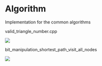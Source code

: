 # Algorithm
Implementation for the common algorithms

valid_triangle_number.cpp

![](https://assets.leetcode.com/users/images/494bd84a-a716-41d9-9d21-cee1a4cb1df5_1626399365.2078004.png)

bit_manipulation_shortest_path_visit_all_nodes

![](https://github.com/duyenhole/Algorithm/blob/main/bit_manipulation_shortest_path_visit_all_nodes.PNG)

